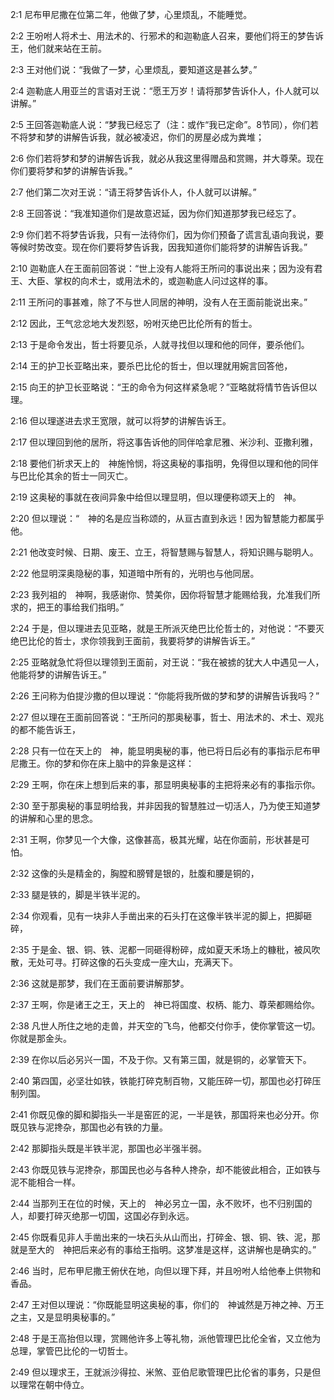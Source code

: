 <a id="1"></a>2:1  尼布甲尼撒在位第二年，他做了梦，心里烦乱，不能睡觉。  

<a id="2"></a>2:2  王吩咐人将术士、用法术的、行邪术的和迦勒底人召来，要他们将王的梦告诉王，他们就来站在王前。  

<a id="3"></a>2:3  王对他们说：“我做了一梦，心里烦乱，要知道这是甚么梦。”  

<a id="4"></a>2:4  迦勒底人用亚兰的言语对王说：“愿王万岁！请将那梦告诉仆人，仆人就可以讲解。”  

<a id="5"></a>2:5  王回答迦勒底人说：“梦我已经忘了（注：或作“我已定命”。8节同），你们若不将梦和梦的讲解告诉我，就必被凌迟，你们的房屋必成为粪堆；  

<a id="6"></a>2:6  你们若将梦和梦的讲解告诉我，就必从我这里得赠品和赏赐，并大尊荣。现在你们要将梦和梦的讲解告诉我。”  

<a id="7"></a>2:7  他们第二次对王说：“请王将梦告诉仆人，仆人就可以讲解。”  

<a id="8"></a>2:8  王回答说：“我准知道你们是故意迟延，因为你们知道那梦我已经忘了。  

<a id="9"></a>2:9  你们若不将梦告诉我，只有一法待你们，因为你们预备了谎言乱语向我说，要等候时势改变。现在你们要将梦告诉我，因我知道你们能将梦的讲解告诉我。”  

<a id="10"></a>2:10  迦勒底人在王面前回答说：“世上没有人能将王所问的事说出来；因为没有君王、大臣、掌权的向术士，或用法术的，或迦勒底人问过这样的事。  

<a id="11"></a>2:11  王所问的事甚难，除了不与世人同居的神明，没有人在王面前能说出来。”  

<a id="12"></a>2:12  因此，王气忿忿地大发烈怒，吩咐灭绝巴比伦所有的哲士。  

<a id="13"></a>2:13  于是命令发出，哲士将要见杀，人就寻找但以理和他的同伴，要杀他们。  

<a id="14"></a>2:14  王的护卫长亚略出来，要杀巴比伦的哲士，但以理就用婉言回答他，  

<a id="15"></a>2:15  向王的护卫长亚略说：“王的命令为何这样紧急呢？”亚略就将情节告诉但以理。  

<a id="16"></a>2:16  但以理遂进去求王宽限，就可以将梦的讲解告诉王。  

<a id="17"></a>2:17  但以理回到他的居所，将这事告诉他的同伴哈拿尼雅、米沙利、亚撒利雅，  

<a id="18"></a>2:18  要他们祈求天上的　神施怜悯，将这奥秘的事指明，免得但以理和他的同伴与巴比伦其余的哲士一同灭亡。  

<a id="19"></a>2:19  这奥秘的事就在夜间异象中给但以理显明，但以理便称颂天上的　神。  

<a id="20"></a>2:20  但以理说：“　神的名是应当称颂的，从亘古直到永远！因为智慧能力都属乎他。  

<a id="21"></a>2:21  他改变时候、日期、废王、立王，将智慧赐与智慧人，将知识赐与聪明人。  

<a id="22"></a>2:22  他显明深奥隐秘的事，知道暗中所有的，光明也与他同居。  

<a id="23"></a>2:23  我列祖的　神啊，我感谢你、赞美你，因你将智慧才能赐给我，允准我们所求的，把王的事给我们指明。”  

<a id="24"></a>2:24  于是，但以理进去见亚略，就是王所派灭绝巴比伦哲士的，对他说：“不要灭绝巴比伦的哲士，求你领我到王面前，我要将梦的讲解告诉王。”  

<a id="25"></a>2:25  亚略就急忙将但以理领到王面前，对王说：“我在被掳的犹大人中遇见一人，他能将梦的讲解告诉王。”  

<a id="26"></a>2:26  王问称为伯提沙撒的但以理说：“你能将我所做的梦和梦的讲解告诉我吗？”  

<a id="27"></a>2:27  但以理在王面前回答说：“王所问的那奥秘事，哲士、用法术的、术士、观兆的都不能告诉王，  

<a id="28"></a>2:28  只有一位在天上的　神，能显明奥秘的事，他已将日后必有的事指示尼布甲尼撒王。你的梦和你在床上脑中的异象是这样：  

<a id="29"></a>2:29  王啊，你在床上想到后来的事，那显明奥秘事的主把将来必有的事指示你。  

<a id="30"></a>2:30  至于那奥秘的事显明给我，并非因我的智慧胜过一切活人，乃为使王知道梦的讲解和心里的思念。  

<a id="31"></a>2:31  王啊，你梦见一个大像，这像甚高，极其光耀，站在你面前，形状甚是可怕。  

<a id="32"></a>2:32  这像的头是精金的，胸膛和膀臂是银的，肚腹和腰是铜的，  

<a id="33"></a>2:33  腿是铁的，脚是半铁半泥的。  

<a id="34"></a>2:34  你观看，见有一块非人手凿出来的石头打在这像半铁半泥的脚上，把脚砸碎，  

<a id="35"></a>2:35  于是金、银、铜、铁、泥都一同砸得粉碎，成如夏天禾场上的糠秕，被风吹散，无处可寻。打碎这像的石头变成一座大山，充满天下。  

<a id="36"></a>2:36  这就是那梦，我们在王面前要讲解那梦。  

<a id="37"></a>2:37  王啊，你是诸王之王，天上的　神已将国度、权柄、能力、尊荣都赐给你。  

<a id="38"></a>2:38  凡世人所住之地的走兽，并天空的飞鸟，他都交付你手，使你掌管这一切。你就是那金头。  

<a id="39"></a>2:39  在你以后必另兴一国，不及于你。又有第三国，就是铜的，必掌管天下。  

<a id="40"></a>2:40  第四国，必坚壮如铁，铁能打碎克制百物，又能压碎一切，那国也必打碎压制列国。  

<a id="41"></a>2:41  你既见像的脚和脚指头一半是窑匠的泥，一半是铁，那国将来也必分开。你既见铁与泥搀杂，那国也必有铁的力量。  

<a id="42"></a>2:42  那脚指头既是半铁半泥，那国也必半强半弱。  

<a id="43"></a>2:43  你既见铁与泥搀杂，那国民也必与各种人搀杂，却不能彼此相合，正如铁与泥不能相合一样。  

<a id="44"></a>2:44  当那列王在位的时候，天上的　神必另立一国，永不败坏，也不归别国的人，却要打碎灭绝那一切国，这国必存到永远。  

<a id="45"></a>2:45  你既看见非人手凿出来的一块石头从山而出，打碎金、银、铜、铁、泥，那就是至大的　神把后来必有的事给王指明。这梦准是这样，这讲解也是确实的。”  

<a id="46"></a>2:46  当时，尼布甲尼撒王俯伏在地，向但以理下拜，并且吩咐人给他奉上供物和香品。  

<a id="47"></a>2:47  王对但以理说：“你既能显明这奥秘的事，你们的　神诚然是万神之神、万王之主，又是显明奥秘事的。”  

<a id="48"></a>2:48  于是王高抬但以理，赏赐他许多上等礼物，派他管理巴比伦全省，又立他为总理，掌管巴比伦的一切哲士。  

<a id="49"></a>2:49  但以理求王，王就派沙得拉、米煞、亚伯尼歌管理巴比伦省的事务，只是但以理常在朝中侍立。  
